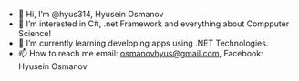 - 👋 Hi, I’m @hyus314, Hyusein Osmanov
- 👀 I’m interested in C#, .net Framework and everything about Compputer Science!
- 🌱 I’m currently learning developing apps using .NET Technologies.
- 📫 How to reach me email: osmanovhyus@gmail.com, Facebook: Hyusein Osmanov

